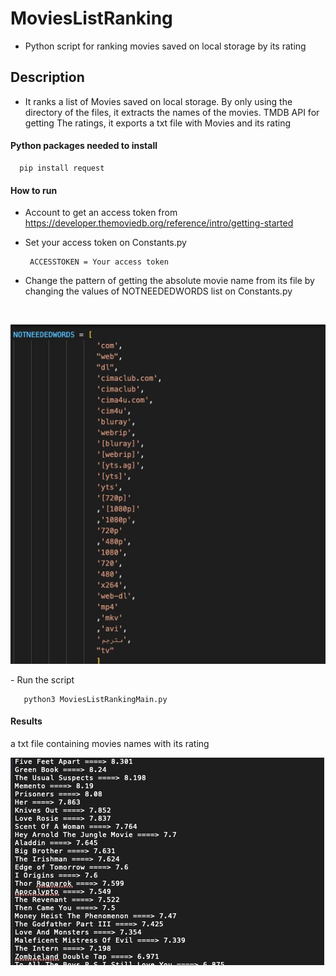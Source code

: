 # MoviesListRanking
- Python script for ranking movies saved on local storage by its rating 

## Description 
- It ranks a list of Movies saved on local storage. By only using the directory of the files, it extracts the names of the movies. 
TMDB API for getting The ratings, it exports a txt file with Movies and its rating


#### Python packages needed to install 
      pip install request 
  
#### How to run 
- Account to get an access token from https://developer.themoviedb.org/reference/intro/getting-started 
- Set your access token on Constants.py

       ACCESSTOKEN = Your access token
- Change the pattern of getting the absolute movie name from its file by changing the values of  NOTNEEDEDWORDS list on Constants.py
<br>

<p align="center">

<img src="https://github.com/mosliem/MoviesListRanking/blob/main/IMG-20230529-WA0016.jpg" />

</p>
- Run the script 
                      
       python3 MoviesListRankingMain.py

#### Results 
a txt file containing movies names with its rating

<img src="https://github.com/mosliem/MoviesListRanking/blob/main/IMG-20230529-WA0017.jpg" />


